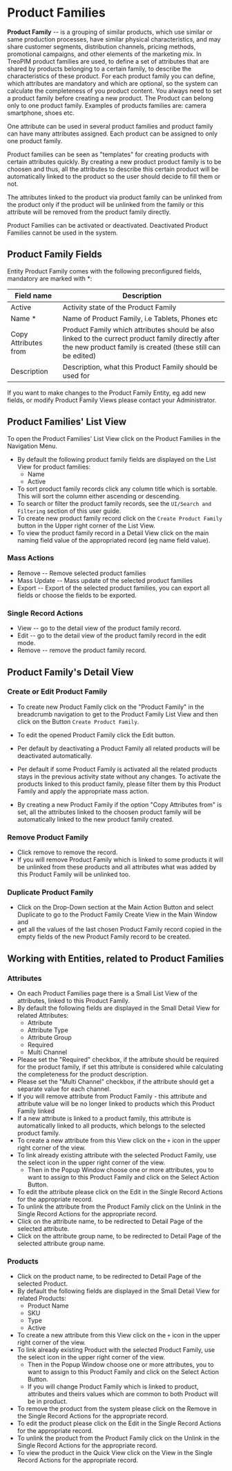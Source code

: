 # Product Families

**Product Family** -- is a grouping of similar products, which use similar or same production processes, have similar physical characteristics, and may share customer segments, distribution channels, pricing methods, promotional campaigns, and other elements of the marketing mix. In TreoPIM product families are used, to define a set of attributes that are shared by products belonging to a certain family, to describe the characteristics of these product. For each product family you can define, which attributes are mandatory and which are optional, so the system can calculate the completeness of you product content. You always need to set a product family before creating a new product. The Product can belong only to one product family. Examples of products families are: camera smartphone, shoes etc. 

One attribute can be used in several product families and  product family can have many attributes assigned. Each product can be assigned to only one product family.

Product families can be seen as "templates" for creating products with certain attributes quickly. By creating a new product product family is to be choosen and thus, all the attributes to describe this certain product will be automatically linked to the product so the user should decide to fill them or not.

The attributes linked to the product via product family can be unlinked from the product only if the product will be unlinked from the family or this attribute will be removed from the product family directly.

Product Families can be activated or deactivated. Deactivated Product Families cannot be used in the system.

## Product Family Fields

Entity Product Family comes with the following preconfigured fields, mandatory are marked with *:

| Field name           | Description                                                  |
| -------------------- | ------------------------------------------------------------ |
| Active               | Activity state of the Product Family                         |
| Name *               | Name of Product Family, i.e Tablets, Phones etc              |
| Copy Attributes from | Product Family which attributes should be also linked to the currect product family directly after the new product family is created (these still can be edited) |
| Description          | Description, what this Product Family should be used for     |

If you want to make changes to the Product Family Entity, eg add new fields, or modify Product Family Views please contact your Administrator.

## Product Families' List View

To open the Product Families' List View click on the Product Families in the Navigation Menu.

- By default the following product family fields are displayed on the List View for product families:
  - Name
  - Active
- To sort product family records click any column title which is sortable. This will sort the column either ascending or descending. 
- To search or filter the product family records, see the `UI/Search and Filtering` section of this user guide.
- To create new product family record click on the `Create Product Family` button in the Upper right corner of the List View.
- To view the product family record in a Detail View click on the main naming field value of the appropriated record (eg name field value).

### Mass Actions

- Remove --  Remove selected product families
- Mass Update --  Mass update of the selected product families
- Export -- Export of the selected product families, you can export all fields or choose the fields to be exported.

### Single Record Actions

- View -- go to the detail view of the product family record.
- Edit -- go to the detail view of the product family record in the edit mode.
- Remove -- remove the product family record.

## Product Family's  Detail View

### Create or Edit Product Family

- To create new Product Family click on the "Product Family" in the breadcrumb navigation to get to the Product Family List View and then click on the Button `Create Product Family`.


- To edit the opened Product Family click the Edit button.
- Per default by deactivating a Product Family all related products will be deactivated automatically.
- Per default if some Product Family is activated all the related products stays in the previous activity state without any changes.  To activate the products linked to this product family, please filter them by this Product Family and apply the appropriate mass action.
- By creating a new Product Family if the option "Copy Attributes from" is set, all the attributes linked to the choosen product family will be automatically linked to the new product family created.



### Remove Product Family

- Click remove to remove the record.
- If you will remove Product Family which is linked to some products it will be unlinked from these products and all attributes what was added by this Product Family will be unlinked too. 

### Duplicate Product Family

- Click on the Drop-Down section at the Main Action Button and select Duplicate to go to the Product Family Create View in the Main Window and 
- get all the values of the last chosen Product Family record copied in the empty fields of the new Product Family record to be created.

## Working with Entities, related to Product Families

### Attributes

- On each Product Families page there is a Small List View of the attributes, linked to this Product Family.
- By default the following fields are displayed in the Small Detail View for related Attributes:
  - Attribute
  - Attribute Type 
  - Attribute Group
  - Required
  - Multi Channel
- Please set the "Required" checkbox, if the attribute should be required for the product family, if set this attribute is considered while calculating the completeness for the product description.
- Please set the "Multi Channel" checkbox, if the attribute should get a separate value for each channel.
- If you will remove attribute from Product Family - this attribute and attribute value will be no longer linked to products which this Product Family linked
- If a new attribute is linked to a product family, this attribute is automatically linked to all products, which belongs to the selected product family. 
- To create a new attribute from this View click on the `+` icon in the upper right corner of the view.
- To link already existing attribute with the selected Product Family, use the select icon in the upper right corner of the view. 
  - Then in the Popup Window choose one or more attributes, you to want to assign to this Product Family and click on the Select Action Button. 
- To edit the attribute please click on the Edit in the Single Record Actions for the appropriate record.
- To unlink the attribute from the Product Family click on the Unlink in the Single Record Actions for the appropriate record.
- Click on the attribute name, to be redirected to Detail Page of the selected attribute.
- Click on the attribute group name, to be redirected to Detail Page of the selected attribute group name.

### Products

- Click on the product name, to be redirected to Detail Page of the selected Product.
- By default the following fields are displayed in the Small Detail View for related Products:
  - Product Name
  - SKU
  - Type
  - Active
- To create a new attribute from this View click on the `+` icon in the upper right corner of the view.
- To link already existing Product with the selected Product Family, use the select icon in the upper right corner of the view. 
  - Then in the Popup Window choose one or more attributes, you to want to assign to this Product Family and click on the Select Action Button. 
  - If you will change Product Family which is linked to product, attributes and theirs values which are common to both Product will be in product.
- To remove the product from the system please click on the Remove in the Single Record Actions for the appropriate record.
- To edit the product please click on the Edit in the Single Record Actions for the appropriate record.
- To unlink the product from the Product Family click on the Unlink in the Single Record Actions for the appropriate record.
- To view the product in the Quick View click on the View in the Single Record Actions for the appropriate record.


